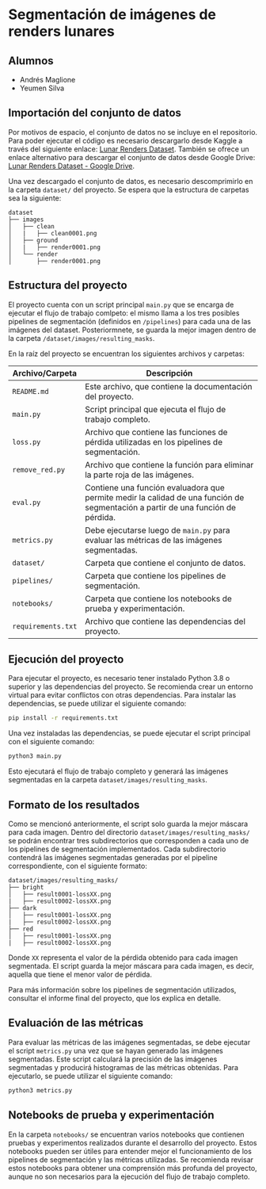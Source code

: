# Segmentación de imágenes de renders lunares

## Alumnos
- Andrés Maglione
- Yeumen Silva

## Importación del conjunto de datos
Por motivos de espacio, el conjunto de datos no se incluye en el repositorio. Para poder ejecutar el código es necesario descargarlo desde Kaggle a través del siguiente enlace: [Lunar Renders Dataset](https://www.kaggle.com/datasets/romainpessia/artificial-lunar-rocky-landscape-dataset).
También se ofrece un enlace alternativo para descargar el conjunto de datos desde Google Drive: [Lunar Renders Dataset - Google Drive](https://drive.google.com/file/d/1b2c3d4e5f6g7h8i9j0k1l2m3n4o5p6q/view?usp=sharing).

Una vez descargado el conjunto de datos, es necesario descomprimirlo en la carpeta `dataset/` del proyecto. Se espera que la estructura de carpetas sea la siguiente:

```
dataset
├── images
│   ├── clean
│   |   ├── clean0001.png
│   ├── ground
│   |   ├── render0001.png
│   └── render
│       ├── render0001.png
```

## Estructura del proyecto
El proyecto cuenta con un script principal `main.py` que se encarga de ejecutar el flujo de trabajo comlpeto: el mismo llama a los tres posibles pipelines de segmentación (definidos en `/pipelines`) para cada una de las imágenes del dataset. Posteriormnete, se guarda la mejor imagen dentro de la carpeta `/dataset/images/resulting_masks`.

En la raíz del proyecto se encuentran los siguientes archivos y carpetas:

|Archivo/Carpeta|Descripción|
|---|---|
|`README.md`|Este archivo, que contiene la documentación del proyecto.|
|`main.py`|Script principal que ejecuta el flujo de trabajo completo.|
|`loss.py`|Archivo que contiene las funciones de pérdida utilizadas en los pipelines de segmentación.|
|`remove_red.py`|Archivo que contiene la función para eliminar la parte roja de las imágenes.|
|`eval.py`|Contiene una función evaluadora que permite medir la calidad de una función de segmentación a partir de una función de pérdida.|
|`metrics.py`| Debe ejecutarse luego de `main.py` para evaluar las métricas de las imágenes segmentadas.|
|`dataset/`|Carpeta que contiene el conjunto de datos.|
|`pipelines/`|Carpeta que contiene los pipelines de segmentación.|
|`notebooks/`|Carpeta que contiene los notebooks de prueba y experimentación.|
|`requirements.txt`|Archivo que contiene las dependencias del proyecto.|

## Ejecución del proyecto
Para ejecutar el proyecto, es necesario tener instalado Python 3.8 o superior y las dependencias del proyecto. Se recomienda crear un entorno virtual para evitar conflictos con otras dependencias.
Para instalar las dependencias, se puede utilizar el siguiente comando:

```bash
pip install -r requirements.txt
```
Una vez instaladas las dependencias, se puede ejecutar el script principal con el siguiente comando:

```bash
python3 main.py
```

Esto ejecutará el flujo de trabajo completo y generará las imágenes segmentadas en la carpeta `dataset/images/resulting_masks`.

## Formato de los resultados
Como se mencionó anteriormente, el script solo guarda la mejor máscara para cada imagen. Dentro del directorio `dataset/images/resulting_masks/` se podrán encontrar tres subdirectorios que corresponden a cada uno de los pipelines de segmentación implementados. Cada subdirectorio contendrá las imágenes segmentadas generadas por el pipeline correspondiente, con el siguiente formato:

```
dataset/images/resulting_masks/
├── bright
│   ├── result0001-lossXX.png
|   ├── result0002-lossXX.png
├── dark
│   ├── result0001-lossXX.png
|   ├── result0002-lossXX.png
├── red
│   ├── result0001-lossXX.png
|   ├── result0002-lossXX.png
```

Donde `XX` representa el valor de la pérdida obtenido para cada imagen segmentada. El script guarda la mejor máscara para cada imagen, es decir, aquella que tiene el menor valor de pérdida.

Para más información sobre los pipelines de segmentación utilizados, consultar el informe final del proyecto, que los explica en detalle.

## Evaluación de las métricas
Para evaluar las métricas de las imágenes segmentadas, se debe ejecutar el script `metrics.py` una vez que se hayan generado las imágenes segmentadas. Este script calculará la precisión de las imágenes segmentadas y producirá histogramas de las métricas obtenidas. Para ejecutarlo, se puede utilizar el siguiente comando:

```bash
python3 metrics.py
```

## Notebooks de prueba y experimentación
En la carpeta `notebooks/` se encuentran varios notebooks que contienen pruebas y experimentos realizados durante el desarrollo del proyecto. Estos notebooks pueden ser útiles para entender mejor el funcionamiento de los pipelines de segmentación y las métricas utilizadas. Se recomienda revisar estos notebooks para obtener una comprensión más profunda del proyecto, aunque no son necesarios para la ejecución del flujo de trabajo completo.
